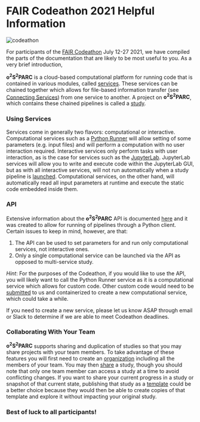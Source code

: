 # FAIR Codeathon 2021 Helpful Information

![codeathon](https://images.ctfassets.net/6bya4tyw8399/2qgsOmFnm7wYIfRrPrqbgx/ae3255858aa12bfcebb52e95c7cacffe/codeathon-graphic.png)

For participants of the [FAIR Codeathon](https://sparc.science/help/2021-sparc-fair-codeathon) July 12-27 2021, we have compiled the parts of the documentation that are likely to be most useful to you. As a very brief introduction, 

**o<sup>2</sup>S<sup>2</sup>PARC** is a cloud-based computational platform for running code that is contained in various modules, called [services](docs/platform_introduction/core_elements/services.md). These services can be chained together which allows for file-based information transfer (see [Connecting Services](docs/study_setup/connecting_services.md)) from one service to another. A project on **o<sup>2</sup>S<sup>2</sup>PARC**, which contains these chained pipelines is called a [study](docs/platform_introduction/core_elements/studies.md).

### Using Services
Services come in generally two flavors: computational or interactive. Computational services such as a [Python Runner](docs/tutorials/python_runner.md) will allow setting of some parameters (e.g. input files) and will perform a computation with no user interaction required. Interactive services only perform tasks with user interaction, as is the case for services such as the [JupyterLab](docs/study_setup/JupyterLabs.md). JupyterLab services will allow you to write and execute code within the JupyterLab GUI, but as with all interactive services, will not run automatically when a study pipeline is [launched](docs/study_setup/run_simulation.md). Computational services, on the other hand, will automatically read all input parameters at runtime and execute the static code embedded inside them. 

### API 
Extensive information about the **o<sup>2</sup>S<sup>2</sup>PARC** API is documented [here](https://itisfoundation.github.io/osparc-simcore-python-client/#/) and it was created to allow for running of pipelines through a Python client. Certain issues to keep in mind, however, are that:
1. The API can be used to set parameters for and run only computational services, not interactive ones.
2. Only a single computational service can be launched via the API as opposed to multi-service study.

*Hint*: For the purposes of the Codeathon, if you would like to use the API, you will likely want to call the Python Runner service as it is a computational service which allows for custom code. Other custom code would need to be [submitted](docs/submission.md) to us and containerized to create a new computational service, which could take a while. 

If you need to create a new service, please let us know ASAP through email or Slack to determine if we are able to meet Codeathon deadlines.

### Collaborating With Your Team
**o<sup>2</sup>S<sup>2</sup>PARC** supports sharing and duplication of studies so that you may share projects with your team members. To take advantage of these features you will first need to create an [organization](docs/study_setup/sharestudy?id=organization) including all the members of your team. You may then [share](docs/study_setup/sharestudy?id=sharing-a-study) a study, though you should note that only one team member can access a study at a time to avoid conflicting changes. If you want to share your current progress in a study or snapshot of that current state, publishing that study as a [template](docs/study_setup/sharestudy?id=publishing-a-study-as-a-template) could be a better choice because they would then be able to create copies of that template and explore it without impacting your original study. 


### Best of luck to all participants!